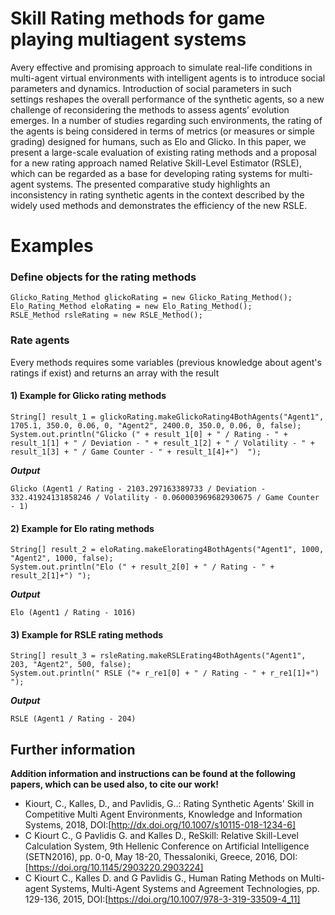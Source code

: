 # Skill Rating methods for game playing multiagent systems

Avery effective and promising approach to simulate real-life conditions in multi-agent virtual environments with intelligent agents is to introduce social parameters and dynamics. Introduction of social parameters in such settings reshapes the overall performance of the synthetic agents, so a new challenge of reconsidering the methods to assess agents’ evolution emerges. In a number of studies regarding such environments, the rating of the agents is being considered in terms of metrics (or measures or simple grading) designed for humans, such as Elo and Glicko. In this paper, we present a large-scale evaluation of existing rating methods and a proposal for a new rating approach named Relative Skill-Level Estimator (RSLE), which can be regarded as a base for developing rating systems for multi-agent systems. The presented comparative study highlights an inconsistency in rating synthetic agents in the context described by the widely used methods and demonstrates the efficiency of the new RSLE.

# Examples

### Define objects for the rating methods
```
Glicko_Rating_Method glickoRating = new Glicko_Rating_Method();
Elo_Rating_Method eloRating = new Elo_Rating_Method();
RSLE_Method rsleRating = new RSLE_Method(); 
```
### Rate agents
Every methods requires some variables (previous knowledge about agent's ratings if exist) and returns an array with the result

#### 1) Example for Glicko rating methods
```
String[] result_1 = glickoRating.makeGlickoRating4BothAgents("Agent1", 1705.1, 350.0, 0.06, 0, "Agent2", 2400.0, 350.0, 0.06, 0, false);
System.out.println("Glicko (" + result_1[0] + " / Rating - " + result_1[1] + " / Deviation - " + result_1[2] + " / Volatility - " + result_1[3] + " / Game Counter - " + result_1[4]+")  ");
```
**_Output_**
```
Glicko (Agent1 / Rating - 2103.297163389733 / Deviation - 332.41924131858246 / Volatility - 0.060003969682930675 / Game Counter - 1) 
```

#### 2) Example for Elo rating methods 
```
String[] result_2 = eloRating.makeElorating4BothAgents("Agent1", 1000, "Agent2", 1000, false);
System.out.println("Elo (" + result_2[0] + " / Rating - " + result_2[1]+") ");
```
**_Output_**
```
Elo (Agent1 / Rating - 1016) 
```


#### 3) Example for RSLE rating methods
```
String[] result_3 = rsleRating.makeRSLErating4BothAgents("Agent1", 203, "Agent2", 500, false);
System.out.println(" RSLE ("+ r_re1[0] + " / Rating - " + r_re1[1]+") ");
```
**_Output_**
```
RSLE (Agent1 / Rating - 204) 
```
## Further information

**Addition information and instructions can be found at the following papers, which can be used also, to cite our work!**
- Kiourt, C., Kalles, D., and Pavlidis, G..: Rating Synthetic Agents' Skill in Competitive Multi Agent Environments, Knowledge and Information Systems, 2018, DOI:[http://dx.doi.org/10.1007/s10115-018-1234-6]
- C Kiourt C., G Pavlidis G. and Kalles D., ReSkill: Relative Skill-Level Calculation System, 9th Hellenic Conference on Artificial Intelligence (SETN2016), pp. 0-0, May 18-20, Thessaloniki, Greece, 2016, DOI:[https://doi.org/10.1145/2903220.2903224]
- C Kiourt C., Kalles D. and G Pavlidis G., Human Rating Methods on Multi-agent Systems, Multi-Agent Systems and Agreement Technologies, pp. 129-136, 2015, DOI:[https://doi.org/10.1007/978-3-319-33509-4_11]

